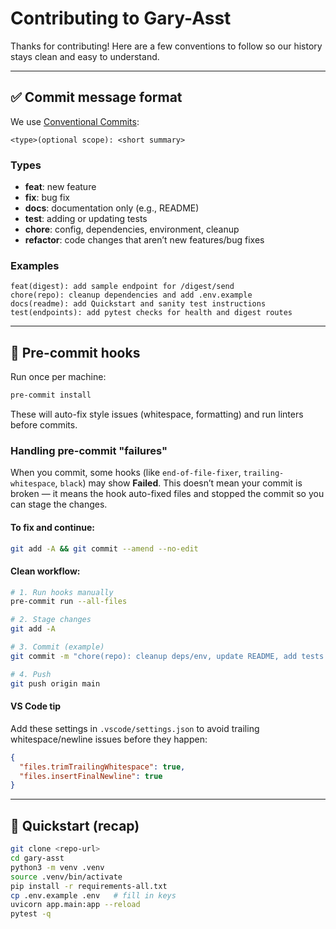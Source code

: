 # Contributing to Gary-Asst

Thanks for contributing! Here are a few conventions to follow so our history stays clean and easy to understand.

---

## ✅ Commit message format

We use [Conventional Commits](https://www.conventionalcommits.org/):

```
<type>(optional scope): <short summary>
```

### Types
- **feat**: new feature
- **fix**: bug fix
- **docs**: documentation only (e.g., README)
- **test**: adding or updating tests
- **chore**: config, dependencies, environment, cleanup
- **refactor**: code changes that aren’t new features/bug fixes

### Examples
```
feat(digest): add sample endpoint for /digest/send
chore(repo): cleanup dependencies and add .env.example
docs(readme): add Quickstart and sanity test instructions
test(endpoints): add pytest checks for health and digest routes
```

---

## 🧹 Pre-commit hooks

Run once per machine:
```bash
pre-commit install
```

These will auto-fix style issues (whitespace, formatting) and run linters before commits.

### Handling pre-commit "failures"

When you commit, some hooks (like `end-of-file-fixer`, `trailing-whitespace`, `black`) may show **Failed**.
This doesn’t mean your commit is broken — it means the hook auto-fixed files and stopped the commit so you can stage the changes.

#### To fix and continue:
```bash
git add -A && git commit --amend --no-edit
```

#### Clean workflow:
```bash
# 1. Run hooks manually
pre-commit run --all-files

# 2. Stage changes
git add -A

# 3. Commit (example)
git commit -m "chore(repo): cleanup deps/env, update README, add tests & contributing"

# 4. Push
git push origin main
```

#### VS Code tip
Add these settings in `.vscode/settings.json` to avoid trailing whitespace/newline issues before they happen:
```json
{
  "files.trimTrailingWhitespace": true,
  "files.insertFinalNewline": true
}
```

---

## 🚀 Quickstart (recap)

```bash
git clone <repo-url>
cd gary-asst
python3 -m venv .venv
source .venv/bin/activate
pip install -r requirements-all.txt
cp .env.example .env   # fill in keys
uvicorn app.main:app --reload
pytest -q
```
